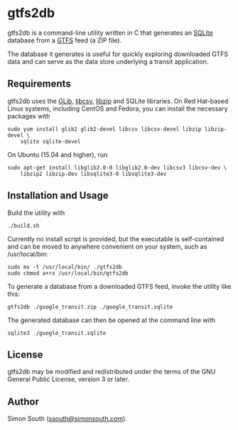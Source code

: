 gtfs2db
=======

gtfs2db is a command-line utility written in C that generates an
[SQLite](https://www.sqlite.org/) database from a
[GTFS](https://developers.google.com/transit/gtfs/reference) feed (a ZIP file).

The database it generates is useful for quickly exploring downloaded GTFS data
and can serve as the data store underlying a transit application.

Requirements
------------

gtfs2db uses the [GLib](https://developer.gnome.org/glib/),
[libcsv](http://sourceforge.net/projects/libcsv/),
[libzip](http://www.nih.at/libzip/) and SQLite libraries. On Red Hat-based Linux
systems, including CentOS and Fedora, you can install the necessary packages with

    sudo yum install glib2 glib2-devel libcsv libcsv-devel libzip libzip-devel \
        sqlite sqlite-devel

On Ubuntu (15.04 and higher), run

    sudo apt-get install libglib2.0-0 libglib2.0-dev libcsv3 libcsv-dev \
        libzip2 libzip-dev libsqlite3-0 libsqlite3-dev

Installation and Usage
----------------------

Build the utility with

    ./build.sh

Currently no install script is provided, but the executable is self-contained
and can be moved to anywhere convenient on your system, such as /usr/local/bin:

    sudo mv -t /usr/local/bin/ ./gtfs2db
    sudo chmod a+rx /usr/local/bin/gtfs2db

To generate a database from a downloaded GTFS feed, invoke the utility like
this:

    gtfs2db ./google_transit.zip ./google_transit.sqlite

The generated database can then be opened at the command line with

    sqlite3 ./google_transit.sqlite

License
-------

gtfs2db may be modified and redistributed under the terms of the GNU General
Public License, version 3 or later.

Author
------

Simon South (ssouth@simonsouth.com).